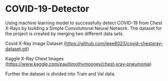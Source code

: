 # COVID-19-Detector
Using machine learning model to successfully detect COVID-19 from Chest X-Rays by building a Simple Convolutional Neural Network. The dataset for the project is created by merging two different data sets. 

Covid X-Ray Image Dataset (https://github.com/ieee8023/covid-chestxray-dataset.git)

Kaggle X-Ray Chest Images (https://www.kaggle.com/paultimothymooney/chest-xray-pneumonia)

Further the dataset is divided into Train and Val data.



